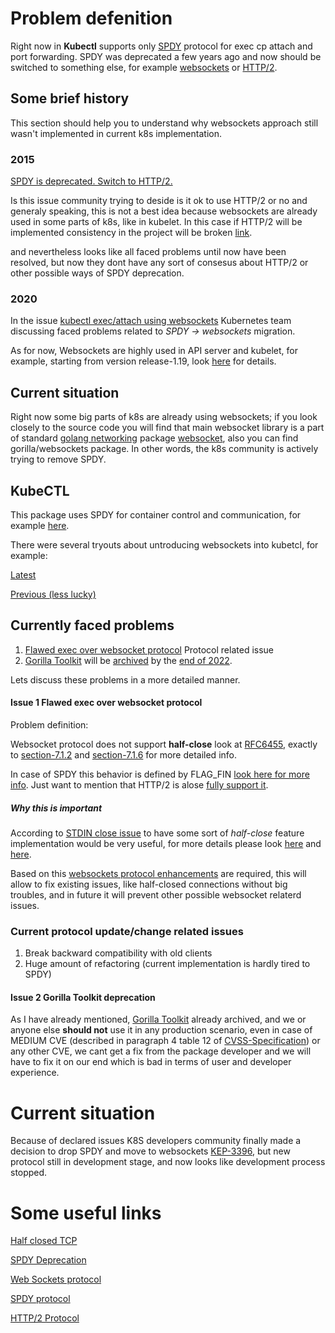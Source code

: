 # Problem defenition

Right now in **Kubectl** supports only [SPDY](https://www.chromium.org/spdy/) protocol for exec cp attach and port forwarding.
SPDY was deprecated a few years ago and now should be switched to something else, for example [websockets](https://www.rfc-editor.org/rfc/rfc6455.html) or [HTTP/2](https://www.rfc-editor.org/rfc/rfc7540).

## Some brief history

This section should help you to understand why websockets approach still wasn't implemented in current k8s implementation.

### 2015

[SPDY is deprecated. Switch to HTTP/2.](https://github.com/kubernetes/kubernetes/issues/7452)

Is this issue community trying to deside is it ok to use HTTP/2 or no and generaly speaking, this is not a best idea because websockets are
already used in some parts of k8s, like in kubelet. In this case if HTTP/2 will be implemented consistency in the project will be broken
[link](https://github.com/kubernetes/kubernetes/issues/7452#issuecomment-896384340).

and  nevertheless  looks like all faced problems until now
have been resolved, but now they dont have any sort of consesus about HTTP/2 or
other possible ways of SPDY deprecation.

### 2020

In the issue [kubectl exec/attach using websockets](https://github.com/kubernetes/kubernetes/issues/89163) Kubernetes team discussing faced problems related to *SPDY -> websockets* migration.

As for now, Websockets are highly used in API server and kubelet, for example, starting from version release-1.19,
look [here](https://github.com/kubernetes/kubernetes/blob/release-1.19/pkg/kubelet/cri/streaming/remotecommand/websocket.go#L26) for details.

## Current situation

Right now some big parts of k8s are already using websockets;
if  you look closely to the source code you will find that main websocket library is a part of standard
[golang networking](https://pkg.go.dev/golang.org/x/net)
package [websocket](https://pkg.go.dev/golang.org/x/net/websocket),
also you can find gorilla/websockets package. In other words,
the k8s community is actively trying to remove SPDY.

## KubeCTL

This package uses SPDY for container control and communication, for example [here](https://github.com/kubernetes/kubernetes/blob/master/staging/src/k8s.io/client-go/tools/remotecommand/remotecommand.go#L31).

There were several tryouts about untroducing websockets into kubetcl, for example:

[Latest](https://github.com/kubernetes/kubernetes/pull/110142)

[Previous (less lucky)](https://github.com/kubernetes/kubernetes/pull/107125)

## Currently faced problems

1) [Flawed exec over websocket protocol](https://github.com/kubernetes/kubernetes/issues/89899) Protocol related issue
2) [Gorilla Toolkit](https://github.com/gorilla) will be [archived](https://docs.github.com/en/repositories/archiving-a-github-repository/archiving-repositories) by the [end of 2022](https://github.com/gorilla#gorilla-toolkit).

Lets discuss these problems in a more detailed manner.

#### Issue 1  Flawed exec over websocket protocol

Problem definition:

Websocket protocol does not support **half-close** look at [RFC6455](https://www.rfc-editor.org/rfc/rfc6455), 
exactly to [section-7.1.2](https://www.rfc-editor.org/rfc/rfc6455#section-7.1.2) and [section-7.1.6](https://www.rfc-editor.org/rfc/rfc6455#section-7.1.6) 
for more detailed info.

In case of SPDY this behavior is defined by FLAG_FIN [look here for more info](https://mbelshe.github.io/SPDY-Specification/draft-mbelshe-spdy-00.xml#StreamHalfClose). 
Just want to mention that HTTP/2 is alose [fully support it](https://www.rfc-editor.org/rfc/rfc7540#section-5.1).

##### Why this is important

According to [STDIN close issue](https://github.com/kubernetes/kubernetes/issues/89899) to have some sort of *half-close* feature implementation would be very useful,
for more details please look [here](https://github.com/kubernetes/kubernetes/issues/89899#issuecomment-1132502190) and [here](https://github.com/kubernetes/kubernetes/issues/89899#issuecomment-1143026673).

Based on this [websockets protocol enhancements](https://github.com/kubernetes/enhancements/issues/3396) are required,
this will allow to fix existing issues, like half-closed connections without big troubles,
and in future it will prevent other possible websocket relaterd issues.

### Current protocol update/change related issues

1) Break backward compatibility with old clients
2) Huge amount of refactoring (current implementation is hardly tired to SPDY)

#### Issue 2 Gorilla Toolkit deprecation

As I have already mentioned, [Gorilla Toolkit](https://github.com/gorilla) already archived, and we or anyone else **should not**
use it in any production scenario, even in case of MEDIUM CVE (described in paragraph 4 table 12 of [CVSS-Specification](https://www.first.org/cvss/v3.1/specification-document)) or any other CVE,
we cant get a fix from the package developer and we will have to fix it on our end which is bad in terms of user and developer experience.

# Current situation

Because of declared issues K8S developers community finally made a decision to drop SPDY and move to websockets [KEP-3396](https://github.com/kubernetes/enhancements/pull/3401/files), but new protocol still in development stage, and now looks like development process stopped.

# Some useful links

[Half closed TCP](https://www.excentis.com/blog/tcp-half-close-a-cool-feature-that-is-now-broken/)

[SPDY Deprecation](https://blog.cloudflare.com/deprecating-spdy/)

[Web Sockets protocol](https://www.rfc-editor.org/rfc/rfc6455)

[SPDY protocol](https://www.chromium.org/spdy/spdy-protocol/)

[HTTP/2 Protocol](https://www.rfc-editor.org/rfc/rfc7540)
